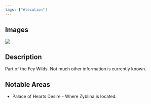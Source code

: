 ```yaml
---
tags: ["#location"]
---
```

## Images

![](../Images/location_prismeer.png)

## Description

Part of the Fey Wilds. Not much other information is currently known.

## Notable Areas

- Palace of Hearts Desire - Where Zyblina is located.
